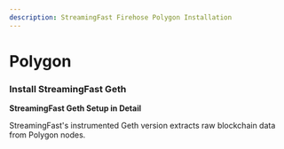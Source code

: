 ```yaml
---
description: StreamingFast Firehose Polygon Installation
---
```


# Polygon

### Install StreamingFast Geth

**StreamingFast Geth Setup in Detail**

StreamingFast's instrumented Geth version extracts raw blockchain data from Polygon nodes.
